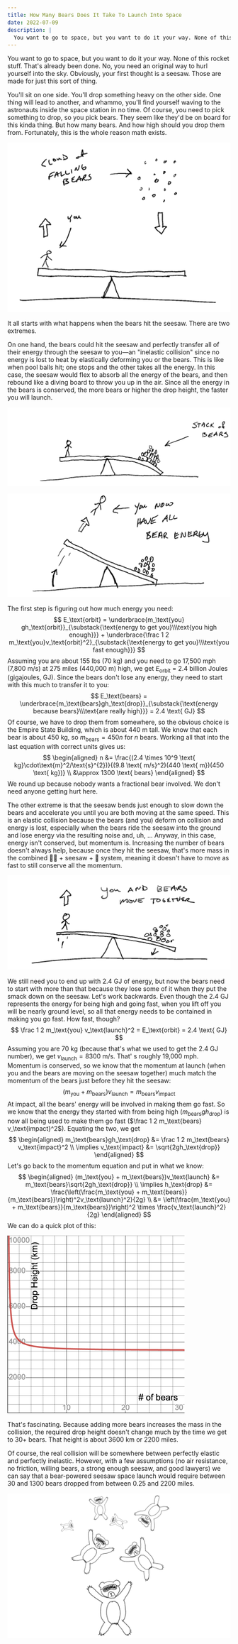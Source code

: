 ```yaml
---
title: How Many Bears Does It Take To Launch Into Space
date: 2022-07-09
description: |
  You want to go to space, but you want to do it your way. None of this rocket stuff. That's already been done. No, you need an original way to hurl yourself into the sky. Obviously, your first thought is a seesaw. Those are made for just this sort of thing.
---
```


You want to go to space, but you want to do it your way. None of this rocket stuff. That's already been done. No, you need an original way to hurl yourself into the sky. Obviously, your first thought is a seesaw. Those are made for just this sort of thing.

You'll sit on one side. You'll drop something heavy on the other side. One thing will lead to another, and whammo, you'll find yourself waving to the astronauts inside the space station in no time. Of course, you need to pick something to drop, so you pick bears. They seem like they'd be on board for this kinda thing. But how many bears. And how high should you drop them from. Fortunately, this is the whole reason math exists.

![Using a seesaw to launch yourself into space](the-setup.png)

It all starts with what happens when the bears hit the seesaw. There are two extremes. 

On one hand, the bears could hit the seesaw and perfectly transfer all of their energy through the seesaw to you&mdash;an "inelastic collision" since no energy is lost to heat by elastically deforming you or the bears. This is like when pool balls hit; one stops and the other takes all the energy. In this case, the seesaw would flex to absorb all the energy of the bears, and then rebound like a diving board to throw you up in the air. Since all the energy in the bears is conserved, the more bears or higher the drop height, the faster you will launch. 

![The bears hit the seesaw and bend it like a spring, saving all the energy](inelastic-1.png)

![All the energy stored in the seesaw spring launches you into space](inelastic-2.png)

The first step is figuring out how much energy you need:
$$
E_\text{orbit} = \underbrace{m_\text{you} gh_\text{orbit}}_{\substack{\text{energy to get you}\\\text{you high enough}}} + \underbrace{\frac 1 2 m_\text{you}v_\text{orbit}^2}_{\substack{\text{energy to get you}\\\text{you fast enough}}}
$$
Assuming you are about 155 lbs (70 kg) and you need to go 17,500 mph (7,800 m/s) at 275 miles (440,000 m) high, we get $E_\text{orbit}$ = 2.4 billion Joules (gigajoules, GJ). Since the bears don't lose any energy, they need to start with this much to transfer it to you:
$$
E_\text{bears} = \underbrace{m_\text{bears}gh_\text{drop}}_{\substack{\text{energy because bears}\\\text{are really high}}} = 2.4 \text{ GJ}
$$
Of course, we have to drop them from somewhere, so the obvious choice is the Empire State Building, which is about 440 m tall. We know that each bear is about 450 kg, so $m_\text{bears} = 450n$ for $n$ bears. Working all that into the last equation with correct units gives us:
$$
\begin{aligned}
n &= \frac{(2.4 \times 10^9 \text{ kg}\cdot\text{m}^2/\text{s}^{2})}{(9.8 \text{ m/s}^2)(440 \text{ m})(450 \text{ kg})} \\
&\approx 1300 \text{ bears}
\end{aligned}
$$
We round up because nobody wants a fractional bear involved. We don't need anyone getting hurt here.

The other extreme is that the seesaw bends just enough to slow down the bears and accelerate you until you are both moving at the same speed. This is an elastic collision because the bears (and you) deform on collision and energy is lost, especially when the bears ride the seesaw into the ground and lose energy via the resulting noise and, uh, ... Anyway, in this case, energy isn't conserved, but momentum is. Increasing the number of bears doesn't always help, because once they hit the seesaw, that's more mass in the combined :man_astronaut: + seesaw + :bear: system, meaning it doesn't have to move as fast to still conserve all the momentum.

![You and the bears move together as one combined system](elastic.png)

We still need you to end up with 2.4 GJ of energy, but now the bears need to start with more than that because they lose some of it when they put the smack down on the seesaw. Let's work backwards. Even though the 2.4 GJ represents the energy for being high and going fast, when you lift off you will be nearly ground level, so all that energy needs to be contained in making you go fast. How fast, though?
$$
\frac 1 2 m_\text{you} v_\text{launch}^2 = E_\text{orbit} = 2.4 \text{ GJ}
$$
Assuming you are 70 kg (because that's what we used to get the 2.4 GJ number), we get $v_\text{launch} = 8300 \text{ m/s}$. That' s roughly 19,000 mph. Momentum is conserved, so we know that the momentum at launch (when you and the bears are moving on the seesaw together) much match the momentum of the bears just before they hit the seesaw:
$$
(m_\text{you} + m_\text{bears})v_\text{launch} = m_\text{bears}v_\text{impact}
$$
At impact, all the bears' energy will be involved in making them go fast. So we know that the energy they started with from being high ($m_\text{bears}gh_\text{drop}$) is now all being used to make them go fast ($\frac 1 2 m_\text{bears} v_\text{impact}^2$). Equating the two, we get
$$
\begin{aligned}
m_\text{bears}gh_\text{drop} &= \frac 1 2 m_\text{bears} v_\text{impact}^2 \\
\implies v_\text{impact} &= \sqrt{2gh_\text{drop}}
\end{aligned}
$$
Let's go back to the momentum equation and put in what we know:
$$
\begin{aligned}
(m_\text{you} + m_\text{bears})v_\text{launch} &= m_\text{bears}\sqrt{2gh_\text{drop}} \\
\implies h_\text{drop} &= \frac{\left(\frac{m_\text{you} + m_\text{bears}}{m_\text{bears}}\right)^2v_\text{launch}^2}{2g} \\
&= \left(\frac{m_\text{you} + m_\text{bears}}{m_\text{bears}}\right)^2 \times \frac{v_\text{launch}^2}{2g}
\end{aligned}
$$
We can do a quick plot of this:

<img src="height-vs-bears.png" alt="Plot of drop height vs. number of bears" style="zoom:50%;" />

That's fascinating. Because adding more bears increases the mass in the collision, the required drop height doesn't change much by the time we get to 30+ bears. That height is about 3600 km or 2200 miles. 

Of course, the real collision will be somewhere between perfectly elastic and perfectly inelastic. However, with a few assumptions (no air resistance, no friction, willing bears, a strong enough seesaw, and good lawyers) we can say that a bear-powered seesaw space launch would require between 30 and 1300 bears dropped from between 0.25 and 2200 miles.

![Your perspective right before launch](skydiving-bears.png)